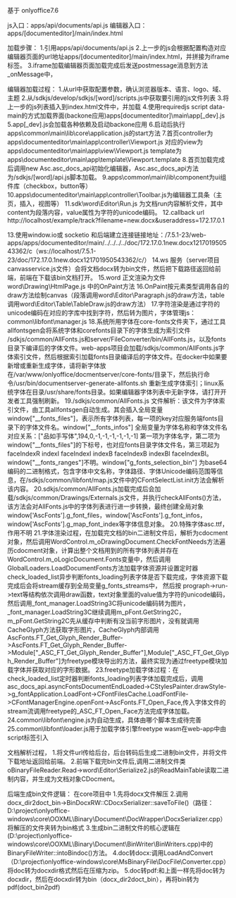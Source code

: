 
基于 onlyoffice7.6

js入口：apps/api/documents/api.js
编辑器入口：apps/[documenteditor]/main/index.html

加载步骤：
1.引用apps/api/documents/api.js
2.上一步的js会根据配置构造对应编辑器页面的url地址apps/[documenteditor]/main/index.html，并拼接为iframe标签。
3.iframe加载编辑器页面加载完成后发送postmessage消息到方法_onMessage中，

编辑器加载过程：
1.从url中获取配置参数，确认浏览器版本、语言、logo、域、主题
2.从/sdkjs/develop/sdkjs/[word]/scripts.js中获取要引用的js文件列表
3.将上一步的js列表插入到index.html文件中，并加载
4.使用requiredjs script data-main的方式加载界面(backone应用)apps\[documenteditor]\main\app[_dev].js
5.app[_dev].js会加载各种依赖及启动backone应用
6.启动后执行apps\common\main\lib\core\application.js的start方法
7.首页controller为apps\documenteditor\main\app\controller\Viewport.js  对应的view为apps\documenteditor\main\app\view\Viewport.js   template为apps\documenteditor\main\app\template\Viewport.template
8.首页加载完成后调用new Asc.asc_docs_api初始化编辑器，Asc.asc_docs_api方法为/sdkjs/[word]/api.js脚本加载。
9.apps\common\main\lib\component为ui组件库（checkbox，button等）
10.apps\documenteditor\main\app\controller\Toolbar.js为编辑器工具条（主页，插入，视图等）
11.sdk\word\Editor\Run.js 为文档run内容解析文件，其中content为段落内容，value属性为字符的unicode编码。
12.callback url http://localhost/example/track?filename=new.docx&useraddress=172.17.0.1

13.使用window.io或 socketio 和后端建立连接链接地址：/7.5.1-23/web-apps/apps/documenteditor/main/../../../../doc/172.17.0.1new.docx121701950543362/c（ws://localhost/7.5.1-23/doc/172.17.0.1new.docx121701950543362/c/）
14.ws 服务（server项目canvasservice.js文件）会将文档docx转为bin文件，然后把下载路径返回给前端，前端在下载该bin文档打开。
15.word 正文渲染为文件 word\Drawing\HtmlPage.js 中的OnPaint方法
16.OnPaint按元素类型调用各自的draw方法绘制canvas（段落调用word\Editor\Paragraph.js的draw方法，table调用word\Editor\Table\TableDraw.js的draw方法）
17.字符渲染是通过字符的unicode编码在对应的字库中找到字符，然后转为图片，字体管理js： common\libfont\manager.js
18.系统所用字体在core-fonts文件夹下，通过工具allfontsgen会将系统字体和corefonts目录下的字体生成为索引文件 /sdkjs/common/AllFonts.js和server/FileConverter/bin/AllFonts.js，以及fonts目录下编译后的字体文件。web-apps项目会加载/sdkjs/common/AllFonts.js字体索引文件，然后根据索引加载fonts目录编译后的字体文件。在docker中如果要新增或重新生成字体，请将新字体放在/var/www/onlyoffice/docmentserver/core-fonts/目录下，然后执行命令/usr/bin/documentserver-generate-allfonts.sh  重新生成字体索引；linux系统字体在目录/usr/share/fonts目录。如果编辑器字体列表中无新字体，请打开开发者工具强制刷新。
19./sdkjs/common/AllFonts.js 文件解析：该文件为字体索引文件，由工具allfontsgen自动生成。其会插入全局变量window["__fonts_files"]，表示所有字体列表，每一项的key对应服务端fonts目录下的字体文件名。window["__fonts_infos"] 全局变量为字体名称和字体文件名对应关系：["品如手写体",194,0,-1,-1,-1,-1,-1,-1] 第一项为字体名字，第二项为window["__fonts_files"]的下标号，也对应fonts目录字体文件名，第三项起为faceIndexR indexI faceIndexI indexB faceIndexB indexBI faceIndexBI。window["__fonts_ranges"]不明。window["g_fonts_selection_bin"] 为base64编码的二进制格式，包含字体中文名称，字体路径、字体Unicode编码范围等信息，在/sdkjs/common/libfont/map.js文件中的CFontSelectList.init方法会解析该内容。
20.sdkjs/common/AllFonts.js加载完成后会加载/sdkjs/common/Drawings/Externals.js文件，并执行checkAllFonts()方法，该方法会对AllFonts.js中的字体列表进行进一步转换，最终创建全局对象window['AscFonts'].g_font_files，window['AscFonts'].g_font_infos，window['AscFonts'].g_map_font_index等字体信息对象。
20.特殊字体asc.ttf，作用不明
21.字体渲染过程，在加载完文档的bin二进制文件后，解析为cdocment对象，然后调用WordControl.m_oDrawingDocument.CheckFontNeeds方法遍历cdocment对象，计算出整个文档用到的所有字体列表并存在WordControl.m_oLogicDocument.Fonts变量中，然后调用GlobalLoaders.LoadDocumentFonts方法加载字体资源并设置定时器check_loaded_list异步判断fonts_loading列表字体是否下载完成，字体资源下载完成后会将stream缓存到全局变量g_fonts_streams中， 然后按 prograph->run->text等结构依次调用draw函数，text对象里面的value值为字符的unicode编码，然后调用_font_manager.LoadString3C将unicode编码转为图片，
_font_manager.LoadString3C继续调用m_pFont.GetString2C，m_pFont.GetString2C先从缓存中判断有没当前字形图片，没有就调用CacheGlyph方法获取字形图片，CacheGlyph内部调用AscFonts.FT_Get_Glyph_Render_Buffer->AscFonts.FT_Get_Glyph_Render_Buffer->Module["_ASC_FT_Get_Glyph_Render_Buffer"],Module["_ASC_FT_Get_Glyph_Render_Buffer"]为freetype模块导出的方法，最终实现为通过freetype模块加载字体并获取对应的字形数据。
23.freetype加载字体过程：在check_loaded_list定时器判断fonts_loading列表字体加载完成后，调用asc_docs_api.asyncFontsDocumentEndLoaded->CStylesPainter.drawStyle->g_fontApplication.LoadFont->CFontFilesCache.LoadFontFile->CFontManagerEngine.openFont->AscFonts.FT_Open_Face,传入字体文件的stream流调用freetype的_ASC_FT_Open_Face方法完成字体加载。
24.common\libfont\engine.js为自动生成，具体由哪个脚本生成待完善
25.common\libfont\loader.js用于加载字体引擎freetype  wasm在web-app中由script标签引入


文档解析过程，
1.将文件url传给后台，后台转码后生成二进制bin文件，并将文件下载地址返回给前端。
2.前端下载完bin文件后,调用二进制文件类 oBinaryFileReader.Read->word\Editor\Serialize2.js的ReadMainTable读取二进制内容，并生成为文档对象CDocment。


后端生成bin文件逻辑：
在core项目中
1.先将docx文件解压
2.调用docx_dir2doct_bin->BinDocxRW::CDocxSerializer::saveToFile()（路径：D:\project\onlyoffice-windows\core\OOXML\Binary\Document\DocWrapper\DocxSerializer.cpp）将解压的文件夹转为bin格式
3.生成bin二进制文件的核心逻辑在(D:\project\onlyoffice-windows\core\OOXML\Binary\Document\BinWriter\BinWriters.cpp)中的BinaryFileWriter::intoBindoc()方法。
4.doc转docx:调用LoadAndConvert（D:\project\onlyoffice-windows\core\MsBinaryFile\DocFile\Converter.cpp）将doc转为docxdir格式然后在压缩为zip。
5.doc转pdf:和上面一样先将doc转为docxdir，然后在docxdir转为bin（docx_dir2doct_bin），再将bin转为pdf(doct_bin2pdf)